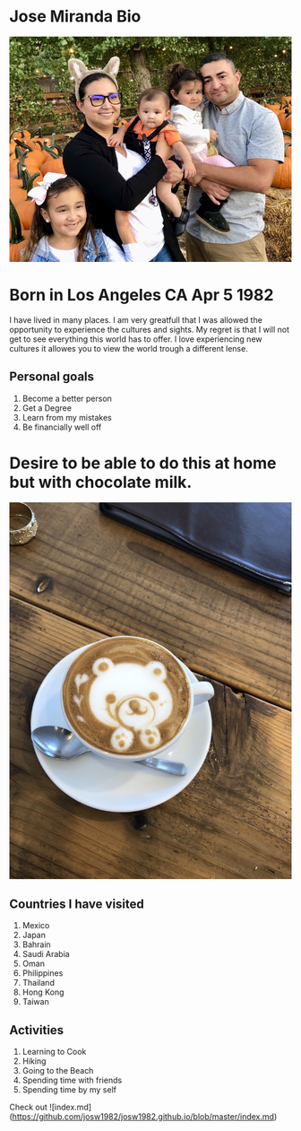 # Jose Miranda Bio

![Family](6CF8B5AB-F7C0-4D18-95E0-626B076A3605_1_105_c.jpeg)
# Born in Los Angeles CA Apr 5 1982

I have lived in many places. I am very greatfull that I was allowed the opportunity to experience the cultures and sights.
My regret is that I will not get to see everything this world has to offer.
I love experiencing new cultures it allowes you to view the world trough a different lense.

## Personal goals
1. Become a better person
1. Get a Degree
1. Learn from my mistakes
1. Be financially well off

# Desire to be able to do this at home but with chocolate milk.
![Expresso](5B10AF98-8BD5-42FF-B494-7B4A2AB9C435_1_105_c.jpeg)

## Countries I have visited
1. Mexico
1. Japan
1. Bahrain
1. Saudi Arabia
1. Oman
1. Philippines
1. Thailand
1. Hong Kong
1. Taiwan

## Activities
1. Learning to Cook
1. Hiking
1. Going to the Beach
1. Spending time with friends
1. Spending time by my self

Check out ![index.md] (https://github.com/josw1982/josw1982.github.io/blob/master/index.md)
